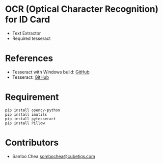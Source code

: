 # OCR (Optical Character Recognition) for ID Card
- Text Extractor
- Required tesseract

# References
- Tesseract with Windows build: [GitHub](https://github.com/UB-Mannheim/tesseract)
- Tesseract: [GitHub](https://github.com/tesseract-ocr/tesseract)

# Requirement
```shell
pip install opencv-python
pip install imutils
pip install pytesseract
pip install Pillow
```

# Contributors
- Sambo Chea <sombochea@cubetiqs.com>